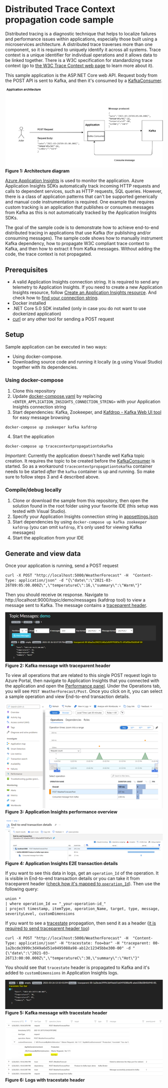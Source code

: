 # Distributed Trace Context propagation code sample

Distributed tracing is a diagnostic technique that helps to localize failures and performance issues within applications, especially those built using a microservices architecture. A distributed trace traverses more than one component, so it is required to uniquely identify it across all systems. Trace context is a unique identifier for individual operations and it allows data to be linked together. There is a W3C specification for standardizing trace context (go to [the W3C Trace Context web page](https://www.w3.org/TR/trace-context/) to learn more about it).

This sample application is the ASP.NET Core web API. Request body from the POST API is sent to Kafka, and then it's consumed by a [KafkaConsumer](./TraceContextPropagationToKafka/Kafka/KafkaConsumer.cs).

![architecture](./images/architecture.png)
**Figure 1: Architecture diagram**

[Azure Application Insights](https://docs.microsoft.com/en-us/azure/azure-monitor/app/asp-net-core) is used to monitor the application. Azure Application Insights SDKs automatically track incoming HTTP requests and calls to dependent services, such as HTTP requests, SQL queries. However, there is a class of application patterns that can't be supported generically and manual code instrumentation is required. One example that requires custom tracking is an application that publishes or consumes messages from Kafka as this is not automatically tracked by the Application Insights SDKs.

The goal of the sample code is to demonstrate how to achieve end-to-end distributed tracing in applications that use Kafka (for publishing and/or consuming messages). The sample code shows how to manually instrument Kafka dependency, how to propagate W3C compliant trace context to Kafka, and then how to extract it from Kafka messages. Without adding the code, the trace context is not propagated.

## Prerequisites

* A valid Application Insights connection string. It is required to send any telemetry to Application Insights. If you need to create a new Application Insights resource, follow [Create an Application Insights resource](https://docs.microsoft.com/en-us/azure/azure-monitor/app/create-new-resource). And check how to [find your connection string](https://docs.microsoft.com/en-us/azure/azure-monitor/app/sdk-connection-string?tabs=net#finding-my-connection-string).
* Docker installed
* .NET Core 5.0 SDK installed (only in case you do not want to use dockerized application)
* [curl](https://curl.se/) or any other tool for sending a POST request

## Setup

Sample application can be executed in two ways:

* Using docker-compose.
* Downloading source code and running it locally (e.g using Visual Studio) together with its dependencies.

### Using docker-compose

1. Clone this repository
2. Update [docker-compose.yaml](./docker-compose.yaml) by replacing `<ENTER_APPLICATION_INSIGHTS_CONNECTION_STRING>` with your Application Insights connection string
3. Start dependencies: Kafka, Zookeeper, and [Kafdrop - Kafka Web UI tool](https://github.com/obsidiandynamics/kafdrop#-kafdrop--kafka-web-ui--) for easy message browsing
```
docker-compose up zookeeper kafka kafdrop
```
4. Start the application
```
docker-compose up tracecontextpropagationtokafka
``` 

*Important*: Currently the application doesn't handle well Kafka topic creation. It requires the topic to be created before the [KafkaConsumer](./TraceContextPropagationToKafka/Kafka/KafkaConsumer.cs) is started. So as a workaround `tracecontextpropagationtokafka` container needs to be started *after* the `kafka` container is up and running. So make sure to follow steps 3 and 4 described above.

### Compile/debug locally

1. Clone or download the sample from this repository, then open the solution found in the root folder using your favorite IDE (this setup was tested with Visual Studio).
2. Specify your Application Insights connection string in [appsettings.json](./TraceContextPropagationToKafka/appsettings.json)
3. Start dependencies by using `docker-compose up kafka zookeeper kafdrop` (you can omit `kafdrop`, it's only used for viewing Kafka messages)
4. Start the application from your IDE

## Generate and view data

Once your application is running, send a POST request
```
curl -X POST "http://localhost:5000/WeatherForecast" -H  "Content-Type: application/json" -d "{\"date\":\"2021-03-26T09:05:00.000Z\",\"temperatureC\":16,\"summary\":\"Warm\"}"
```
Then you should receive `OK` response. Navigate to http://localhost:9000/topic/demo/messages (kafdrop tool) to view a message sent to Kafka. The message contains a [traceparent header](https://www.w3.org/TR/trace-context/#traceparent-header).

![kafka-message](./images/kafka-message-with-traceparent-header.png)
**Figure 2: Kafka message with traceparent header**

To view all operations that are related to this single POST request login to Azure Portal, then navigate to Application Insights that you connected with the application and open the [Performance panel](https://docs.microsoft.com/en-us/azure/azure-monitor/learn/tutorial-performance#identify-slow-server-operations). Under the Operations tab, you will see `POST WeatherForecast/Post`. Once you click on it, you can select a sample operation and view End-to-end transaction details.

![performance-overview](./images/performance-overview.png)
**Figure 3: Application Insights performance overview**

![e2e-transaction-details](./images/e2e-transaction-details.png)
**Figure 4: Application Insights E2E transaction details**

If you want to see this data in logs, get an `operation_Id` of the operation. It is visible in End-to-end transaction details or you can take it from traceparent header ([check how it's mapped to `operation_Id`](https://docs.microsoft.com/en-us/azure/azure-monitor/app/correlation#correlation-headers-using-w3c-tracecontext)). Then use the following query:
```
union *
| where operation_Id == "_your-operation-id_"
| project timestamp, itemType, operation_Name, target, type, message, severityLevel, customDimensions
```

If you want to see a [tracestate](https://www.w3.org/TR/trace-context/#tracestate-header) propagation, then send it as a header ([it is required to send traceparent header too](https://www.w3.org/TR/trace-context/#no-traceparent-received))
```
curl -X POST "http://localhost:5000/WeatherForecast" -H  "Content-Type: application/json" -H "tracestate: foo=bar" -H "traceparent: 00-1a2bcde3999c3d49a6d51e0495088a98-ab12c12345bbe300-00" -d "{\"date\":\"2021-03-26T13:00:00.000Z\",\"temperatureC\":30,\"summary\":\"Hot\"}"
```

You should see that `tracestate` header is propagated to Kafka and it's added to `customDimensions` in Application Insights logs.

![kafka-message-with-tracestate](./images/kafka-message-with-tracestate-header.png)
**Figure 5: Kafka message with tracestate header**

![logs-with-tracestate](./images/logs-with-tracestate.png)
**Figure 6: Logs with tracestate header**
